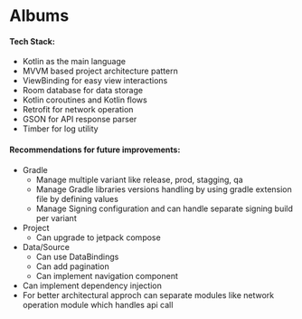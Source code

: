 # Albums

#### Tech Stack:
* Kotlin as the main language
* MVVM based project architecture pattern
* ViewBinding for easy view interactions
* Room database for data storage
* Kotlin coroutines and Kotlin flows
* Retrofit for network operation
* GSON for API response parser
* Timber for log utility

#### Recommendations for future improvements:
* Gradle
  * Manage multiple variant like release, prod, stagging, qa
  * Manage Gradle libraries versions handling by using gradle extension file by defining values
  * Manage Signing configuration and can handle separate signing build per variant
* Project
  * Can upgrade to jetpack compose
* Data/Source
  * Can use DataBindings
  * Can add pagination
  * Can implement navigation component
* Can implement dependency injection
* For better architectural approch can separate modules like network operation module which handles api call
